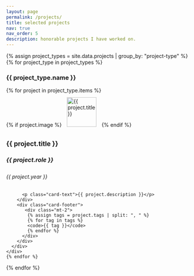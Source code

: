 ```yaml
---
layout: page
permalink: /projects/
title: selected projects
nav: true
nav_order: 5
description: honorable projects I have worked on.
---
```


 <style>
  .image-margin {
  margin: 10px;
}

.card{
  display: table;
}
  </style>


 <style>
  /* .card-title{
    font-family: 'JetBrains Mono', monospace;
  } */
  .projects h4{
    font-weight: bolder;
    font-size: 1.1rem;
  }
  
  .projects h5{
    font-weight: bolder;
    font-size: 1rem;
  }

    .courses card-body{
   
   padding: 1rem;
  }
  </style>
  
  

<div class="container projects">
  {% assign project_types = site.data.projects | group_by: "project-type" %}
  {% for project_type in project_types %}
  <h3 >{{ project_type.name }}</h3>
  <div class="row">
    {% for project in project_type.items %}
    <div class="col-md-12 mb-4">
      <div class="card">
        {% if project.image %}
        <img src="{{ site.url }}/{{ site.baseurl }}/{{ project.image }}" class="card-img-top float-right mr-3 mb-3 image-margin" alt="{{ project.title }}" style="width:80px;">
        {% endif %}
        <div class="card-body">
          <h4 class="card-title">{{ project.title }}</h4>
          <h5 class="card-subtitle mb-2 text-muted">{{ project.role }}</h5>
             <h6 class="card-subtitle mb-2  text-muted">{{ project.year }}</h6>
             <!-- <div class="year mb-2">Year: {{ project.year }}</div>          -->
 
          <p class="card-text">{{ project.description }}</p>
        </div>
        <div class="card-footer"> 
           <div class="mt-2">
            {% assign tags = project.tags | split: ", " %}
            {% for tag in tags %}
            <code>{{ tag }}</code>
            {% endfor %}
          </div>
        </div>
      </div>
    </div>
    {% endfor %}
  </div>
  {% endfor %}
</div>
 